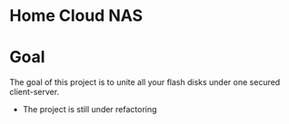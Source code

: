 # Home Cloud NAS

# Goal

The goal of this project is to unite all your flash disks under one secured client-server.


* The project is still under refactoring